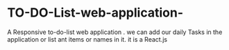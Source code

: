 # TO-DO-List-web-application-
A Responsive to-do-list web application . we can add our daily Tasks in the application or list ant items or names in it. it is a React.js 
